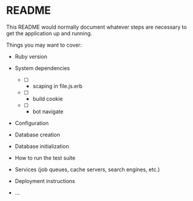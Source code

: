 # README

This README would normally document whatever steps are necessary to get the
application up and running.

Things you may want to cover:

* Ruby version

* System dependencies

    - [ ] - scaping in file.js.erb
    - [ ] - build cookie 
    - [ ] - bot navigate

* Configuration

* Database creation

* Database initialization

* How to run the test suite

* Services (job queues, cache servers, search engines, etc.)

* Deployment instructions

* ...
